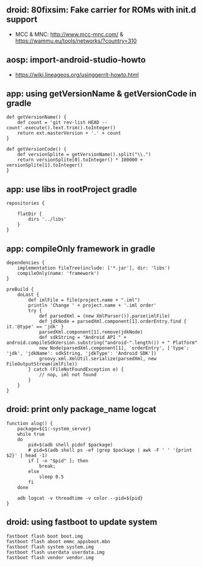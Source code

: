 ## droid: 80fixsim: Fake carrier for ROMs with init.d support

 - MCC & MNC: http://www.mcc-mnc.com/ & https://wammu.eu/tools/networks/?country=310

## aosp: import-android-studio-howto

 - https://wiki.lineageos.org/usinggerrit-howto.html
 
## app: using getVersionName & getVersionCode in gradle

```
def getVersionName() {
    def count = 'git rev-list HEAD --count'.execute().text.trim().toInteger()
    return ext.masterVersion + '.' + count
}
```
```
def getVersionCode() {
    def versionSplite = getVersionName().split("\\.")
    return versionSplite[0].toInteger() * 100000 + versionSplite[1].toInteger()
}
```

## app: use libs in rootProject gradle

    repositories {

        flatDir {
            dirs '../libs'
        }
    }
 
## app: compileOnly framework in gradle

```
dependencies {
    implementation fileTree(include: ['*.jar'], dir: 'libs')
    compileOnly(name: 'framework')
}
```
```
preBuild {
    doLast {
        def imlFile = file(project.name + ".iml")
        println 'Change ' + project.name + '.iml order'
        try {
            def parsedXml = (new XmlParser()).parse(imlFile)
            def jdkNode = parsedXml.component[1].orderEntry.find { it.'@type' == 'jdk' }
            parsedXml.component[1].remove(jdkNode)
            def sdkString = "Android API " + android.compileSdkVersion.substring("android-".length()) + " Platform"
            new Node(parsedXml.component[1], 'orderEntry', ['type': 'jdk', 'jdkName': sdkString, 'jdkType': 'Android SDK'])
            groovy.xml.XmlUtil.serialize(parsedXml, new FileOutputStream(imlFile))
        } catch (FileNotFoundException e) {
            // nop, iml not found
        }
    }
}
```
## droid: print only package_name logcat
```
function alog() {
    package=${1:-system_server}
    while true
    do
        pid=$(adb shell pidof $package)
        # pid=$(adb shell ps -ef |grep $package | awk -F ' ' '{print $2}' | head -1)
        if [ -n "$pid" ]; then
            break;
        else
            sleep 0.5
        fi
    done

    adb logcat -v threadtime -v color --pid=${pid}
}
```
## droid: using fastboot to update system

```
fastboot flash boot boot.img
fastboot flash aboot emmc_appsboot.mbn
fastboot flash system system.img
fastboot flash userdata userdata.img
fastboot flash vendor vendor.img
```
